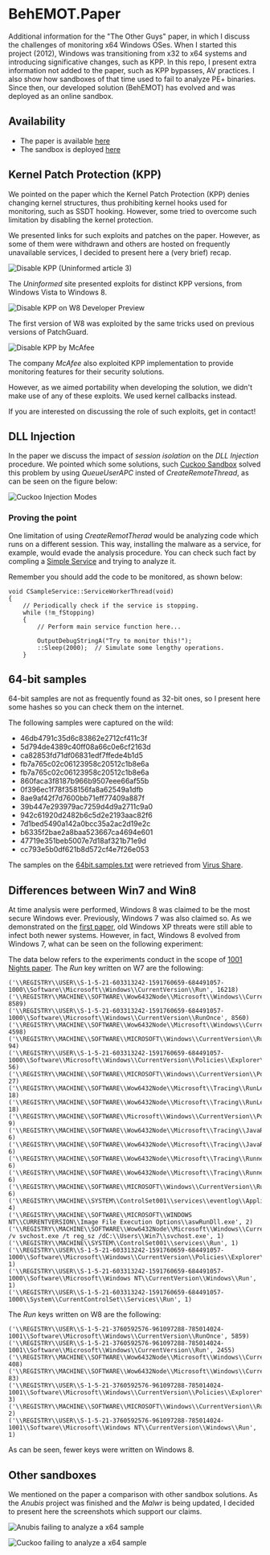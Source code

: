 # BehEMOT.Paper

Additional information for the "The Other Guys" paper, in which I discuss the challenges of monitoring x64 Windows OSes. When I started this project (2012), Windows was transitioning from x32 to x64 systems and introducing significative changes, such as KPP. In this repo, I present extra information not added to the paper, such as KPP bypasses, AV practices. I also show how sandboxes of that time used to fail to analyze PE+ binaries. Since then, our developed solution (BehEMOT) has evolved and was deployed as an online sandbox.

## Availability

* The paper is available [here](https://secret.inf.ufpr.br/papers/behemot.pdf)
* The sandbox is deployed [here](https://corvus.inf.ufpr.br/)

## Kernel Patch Protection (KPP)

We pointed on the paper which the Kernel Patch Protection (KPP) denies changing kernel structures, thus prohibiting kernel hooks used for monitoring, such as SSDT hooking. However, some tried to overcome such limitation by disabling the kernel protection. 

We presented links for such exploits and patches on the paper. However, as some of them were withdrawn and others are hosted on frequently unavailable services, I decided to present here a (very brief) recap.

![Disable KPP (Uninformed article 3)](FIGS/kpp3.png)

The *Uninformed* site presented exploits for distinct KPP versions, from Windows Vista to Windows 8.

![Disable KPP on W8 Developer Preview](FIGS/kpp1.png)

The first version of W8 was exploited by the same tricks used on previous versions of PatchGuard.

![Disable KPP by McAfee](FIGS/kpp2.png)

The company *McAfee* also exploited KPP implementation to provide monitoring features for their security solutions.

However, as we aimed portability when developing the solution, we didn't make use of any of these exploits. We used kernel callbacks instead.

If you are interested on discussing the role of such exploits, get in contact!

## DLL Injection

In the paper we discuss the impact of *session isolation* on the *DLL Injection* procedure. We pointed which some solutions, such [Cuckoo Sandbox](https://github.com/cuckoosandbox/monitor) solved this problem by using *QueueUserAPC* insted of *CreateRemoteThread*, as can be seen on the figure below:

![Cuckoo Injection Modes](FIGS/cuckoo.png)

### Proving the point

One limitation of using *CreateRemotTherad* would be analyzing code which runs on a different session. This way, installing the malware as a service, for example, would evade the analysis procedure. You can check such fact by compling a [Simple Service](https://code.msdn.microsoft.com/windowsapps/CppWindowsService-cacf4948) and trying to analyze it. 

Remember you should add the code to be monitored, as shown below:

```
void CSampleService::ServiceWorkerThread(void)
{
    // Periodically check if the service is stopping.
    while (!m_fStopping)
    {
        // Perform main service function here...

        OutputDebugStringA("Try to monitor this!");
        ::Sleep(2000);  // Simulate some lengthy operations.
    }
```

## 64-bit samples

64-bit samples are not as frequently found as 32-bit ones, so I present here some hashes so you can check them on the internet.

The following samples were captured on the wild:

* 46db4791c35d6c83862e2712cf411c3f
* 5d794de4389c40ff08a66c0e6cf2163d
* ca82853fd71df06831edf7ffede4b1d5
* fb7a765c02c06123958c20512c1b8e6a
* fb7a765c02c06123958c20512c1b8e6a
* 860faca3f8187b966b9507eee66af55b
* 0f396ec1f78f358156fa8a62549a1dfb
* 8ae9af42f7d7600bb71eff77409a887f
* 39b447e293979ac7259d4d9a2711c9a0
* 942c61920d2482b6c5d2e2193aac82f6
* 7d1bed5490a142a0bcc35a2ac2d19e2c
* b6335f2bae2a8baa523667ca4694e601
* 47719e351beb5007e7d18af321b71e9d
* cc793e5b0df621b8d572cf4e7f26e053

The samples on the [64bit.samples.txt](https://github.com/marcusbotacin/BehEMOT.Paper/blob/master/64bit.samples.txt) were retrieved from [Virus Share](http://virusshare.com/).

## Differences between Win7 and Win8

At time analysis were performed, Windows 8 was claimed to be the most secure Windows ever. Previously, Windows 7 was also claimed so.
As we demonstrated on the [first paper](http://www.lbd.dcc.ufmg.br/colecoes/sbseg/2014/0015.pdf), old Windows XP threats were still able to infect both newer systems. However, in fact, Windows 8 evolved from Windows 7, what can be seen on the following experiment:

The data below refers to the experiments conduct in the scope of [1001 Nights paper](https://github.com/marcusbotacin/1001-Nights). The *Run* key written on W7 are the following:

```
('\\REGISTRY\\USER\\S-1-5-21-603313242-1591760659-684491057-1000\\Software\\Microsoft\\Windows\\CurrentVersion\\Run', 16218)
('\\REGISTRY\\MACHINE\\SOFTWARE\\Wow6432Node\\Microsoft\\Windows\\CurrentVersion\\RunOnce', 8589)
('\\REGISTRY\\USER\\S-1-5-21-603313242-1591760659-684491057-1000\\Software\\Microsoft\\Windows\\CurrentVersion\\RunOnce', 8560)
('\\REGISTRY\\MACHINE\\SOFTWARE\\Wow6432Node\\Microsoft\\Windows\\CurrentVersion\\Run', 4598)
('\\REGISTRY\\MACHINE\\SOFTWARE\\MICROSOFT\\Windows\\CurrentVersion\\RunOnce', 94)
('\\REGISTRY\\USER\\S-1-5-21-603313242-1591760659-684491057-1000\\Software\\Microsoft\\Windows\\CurrentVersion\\Policies\\Explorer\\Run', 56)
('\\REGISTRY\\MACHINE\\SOFTWARE\\MICROSOFT\\Windows\\CurrentVersion\\Policies\\Explorer\\Run', 27)
('\\REGISTRY\\MACHINE\\SOFTWARE\\Wow6432Node\\Microsoft\\Tracing\\RunLegacyCPLElevated_RASMANCS', 18)
('\\REGISTRY\\MACHINE\\SOFTWARE\\Wow6432Node\\Microsoft\\Tracing\\RunLegacyCPLElevated_RASAPI32', 18)
('\\REGISTRY\\MACHINE\\SOFTWARE\\Microsoft\\Windows\\CurrentVersion\\Policies\\Explorer\\Run', 9)
('\\REGISTRY\\MACHINE\\SOFTWARE\\Wow6432Node\\Microsoft\\Tracing\\JavaRuntime_RASAPI32', 6)
('\\REGISTRY\\MACHINE\\SOFTWARE\\Wow6432Node\\Microsoft\\Tracing\\JavaRuntime_RASMANCS', 6)
('\\REGISTRY\\MACHINE\\SOFTWARE\\Wow6432Node\\Microsoft\\Tracing\\Runner_RASAPI32', 6)
('\\REGISTRY\\MACHINE\\SOFTWARE\\Wow6432Node\\Microsoft\\Tracing\\Runner_RASMANCS', 6)
('\\REGISTRY\\MACHINE\\SOFTWARE\\MICROSOFT\\Windows\\CurrentVersion\\Run', 6)
('\\REGISTRY\\MACHINE\\SYSTEM\\ControlSet001\\services\\eventlog\\Application\\VBRuntime', 4)
('\\REGISTRY\\MACHINE\\SOFTWARE\\MICROSOFT\\WINDOWS NT\\CURRENTVERSION\\Image File Execution Options\\aswRunDll.exe', 2)
('\\REGISTRY\\MACHINE\\SOFTWARE\\Wow6432Node\\Microsoft\\Windows\\CurrentVersion\\Run /v svchost.exe /t reg_sz /dC:\\Users\\Win7\\svchost.exe', 1)
('\\REGISTRY\\MACHINE\\SYSTEM\\ControlSet001\\services\\Run', 1)
('\\REGISTRY\\USER\\S-1-5-21-603313242-1591760659-684491057-1000\\Software\\Microsoft\\Windows\\CurrentVersion\\Policies\\Explorer\\DisallowRun', 1)
('\\REGISTRY\\USER\\S-1-5-21-603313242-1591760659-684491057-1000\\Software\\Microsoft\\Windows NT\\CurrentVersion\\Windows\\Run', 1)
('\\REGISTRY\\USER\\S-1-5-21-603313242-1591760659-684491057-1000\\System\\CurrentControlSet\\Services\\Run', 1)
```

The *Run* keys written on W8 are the following:

```
('\\REGISTRY\\USER\\S-1-5-21-3760592576-961097288-785014024-1001\\Software\\Microsoft\\Windows\\CurrentVersion\\RunOnce', 5859)
('\\REGISTRY\\USER\\S-1-5-21-3760592576-961097288-785014024-1001\\Software\\Microsoft\\Windows\\CurrentVersion\\Run', 2455)
('\\REGISTRY\\MACHINE\\SOFTWARE\\Wow6432Node\\Microsoft\\Windows\\CurrentVersion\\Run', 408)
('\\REGISTRY\\MACHINE\\SOFTWARE\\Wow6432Node\\Microsoft\\Windows\\CurrentVersion\\RunOnce', 83)
('\\REGISTRY\\USER\\S-1-5-21-3760592576-961097288-785014024-1001\\Software\\Microsoft\\Windows\\CurrentVersion\\Policies\\Explorer\\Run', 3)
('\\REGISTRY\\MACHINE\\SOFTWARE\\MICROSOFT\\Windows\\CurrentVersion\\Run', 2)
('\\REGISTRY\\USER\\S-1-5-21-3760592576-961097288-785014024-1001\\Software\\Microsoft\\Windows NT\\CurrentVersion\\Windows\\Run', 1)
```

As can be seen, fewer keys were written on Windows 8.

## Other sandboxes

We mentioned on the paper a comparison with other sandbox solutions. As the *Anubis* project was finished and the *Malwr* is being updated, I decided to present here the screenshots which support our claims.

![Anubis failing to analyze a x64 sample](FIGS/Anubis1.png)

![Cuckoo failing to analyze a x64 sample](FIGS/Cuckoo1.png)
